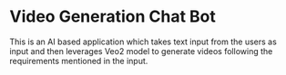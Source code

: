 # Video Generation Chat Bot

This is an AI based application which takes text input from the users as input and then leverages Veo2 model to generate videos following the requirements mentioned in the input.